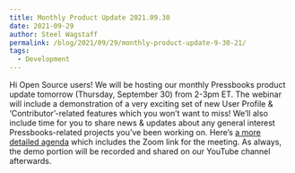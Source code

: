 ```yaml
---
title: Monthly Product Update 2021.09.30
date: 2021-09-29
author: Steel Wagstaff
permalink: /blog/2021/09/29/monthly-product-update-9-30-21/
tags:
  - Development
---
```


Hi Open Source users! We will be hosting our monthly Pressbooks product update tomorrow (Thursday, September 30) from 2-3pm ET. The webinar will include a demonstration of a very exciting set of new User Profile & ‘Contributor’-related features which you won’t want to miss! We’ll also include time for you to share news & updates about any general interest Pressbooks-related projects you’ve been working on. Here’s [a more detailed agenda](https://docs.google.com/document/d/1BcvX0V-iDi6fJO_W8pHVOL_lec_9OTXujAfw6tFpZlQ/edit) which includes the Zoom link for the meeting. As always, the demo portion will be recorded and shared on our YouTube channel afterwards.
